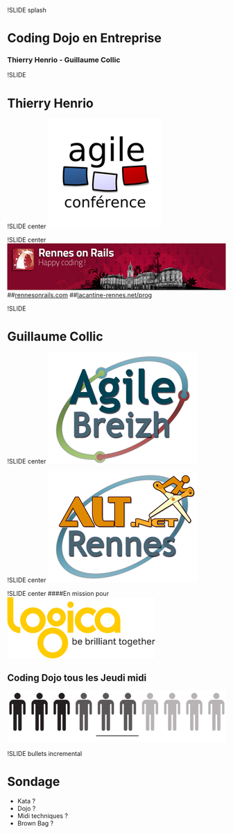 !SLIDE splash
# Coding Dojo en Entreprise
### Thierry Henrio - Guillaume Collic

!SLIDE
# Thierry Henrio

!SLIDE center
![AgileFrance](agilefrance.png)

!SLIDE center
![RennesOnRails](rennes-on-rails.jpg)
##[rennesonrails.com](http://www.rennesonrails.com)
##[lacantine-rennes.net/prog](http://www.lacantine-rennes.net/prog)

!SLIDE
# Guillaume Collic

!SLIDE center
![AgileBreizh](AgileBreizh.png)

!SLIDE center
![AltNetRennes](AltNetRennes.png)

!SLIDE center
####En mission pour
![Logica](LogicaS.png)
## Coding Dojo tous les Jeudi midi
![5-6Men](5-6Men.png)

!SLIDE bullets incremental
# Sondage
* Kata ?
* Dojo ?
* Midi techniques ?
* Brown Bag ?
